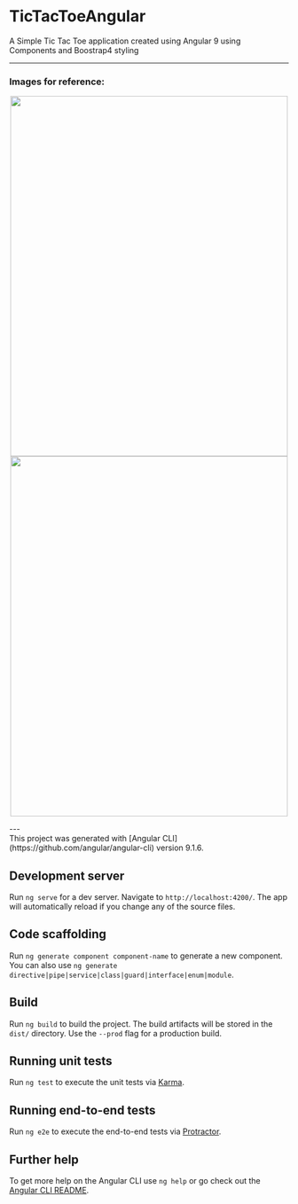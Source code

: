 # TicTacToeAngular
A Simple Tic Tac Toe application created using Angular 9 using Components and Boostrap4 styling <br/>



---
### Images for reference:
<p align="center">
<img src="https://user-images.githubusercontent.com/43499410/105494305-32a25200-5c80-11eb-9457-302dbfc122cd.png" width="500px" height="650px"/>
<img src="https://user-images.githubusercontent.com/43499410/105494315-359d4280-5c80-11eb-80fe-8fda7d6d9d4b.png" width="500px" height="650px"/>
<p/>
--- 
<br/>
This project was generated with [Angular CLI](https://github.com/angular/angular-cli) version 9.1.6.

## Development server

Run `ng serve` for a dev server. Navigate to `http://localhost:4200/`. The app will automatically reload if you change any of the source files.

## Code scaffolding

Run `ng generate component component-name` to generate a new component. You can also use `ng generate directive|pipe|service|class|guard|interface|enum|module`.

## Build

Run `ng build` to build the project. The build artifacts will be stored in the `dist/` directory. Use the `--prod` flag for a production build.

## Running unit tests

Run `ng test` to execute the unit tests via [Karma](https://karma-runner.github.io).

## Running end-to-end tests

Run `ng e2e` to execute the end-to-end tests via [Protractor](http://www.protractortest.org/).

## Further help

To get more help on the Angular CLI use `ng help` or go check out the [Angular CLI README](https://github.com/angular/angular-cli/blob/master/README.md).
